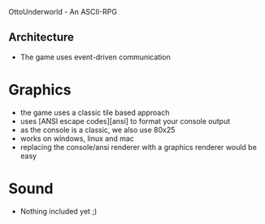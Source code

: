 OttoUnderworld - An ASCII-RPG

Architecture
------------

* The game uses event-driven communication

Graphics
========

* the game uses a classic tile based approach
* uses [ANSI escape codes][ansi] to format your console output
* as the console is a classic, we also use 80x25
* works on windows, linux and mac
* replacing the console/ansi renderer with a graphics renderer would be easy

Sound
=====

* Nothing included yet ;)
